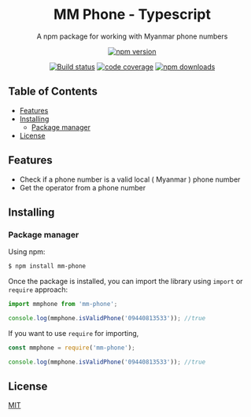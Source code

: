 <h1 align="center">
   MM Phone - Typescript
</h1>

<p align="center">A npm package for working with Myanmar phone numbers</p>

<div align="center">

[![npm version](https://img.shields.io/npm/v/mm-phone.svg?style=flat-square)](https://www.npmjs.org/package/mm-phone)

[![Build status](https://img.shields.io/github/actions/workflow/status/lwinmoehein/mm-phone-typescript/npm-publish.yml?branch=main&label=CI&logo=github&style=flat-square)](https://github.com/lwinmoehein/mm-phone-typescript/actions/workflows/npm-publish.yml)
[![code coverage](https://img.shields.io/coveralls/mzabriskie/axios.svg?style=flat-square)](https://coveralls.io/r/lwinmoehein/mm-phone)
[![npm downloads](https://img.shields.io/npm/dm/mm-phone.svg?style=flat-square)](https://npm-stat.com/charts.html?package=mm-phone)

</div>

## Table of Contents

  - [Features](#features)
  - [Installing](#installing)
    - [Package manager](#package-manager)
  - [License](#license)

## Features

- Check if a phone number is a valid local ( Myanmar ) phone number 
- Get the operator from a phone number

## Installing

### Package manager

Using npm:

```bash
$ npm install mm-phone
```

Once the package is installed, you can import the library using `import` or `require` approach:

```js
import mmphone from 'mm-phone';

console.log(mmphone.isValidPhone('09440813533')); //true
```

If you want to use `require` for importing,

```js
const mmphone = require('mm-phone');

console.log(mmphone.isValidPhone('09440813533')); //true
```


## License

[MIT](LICENSE)
